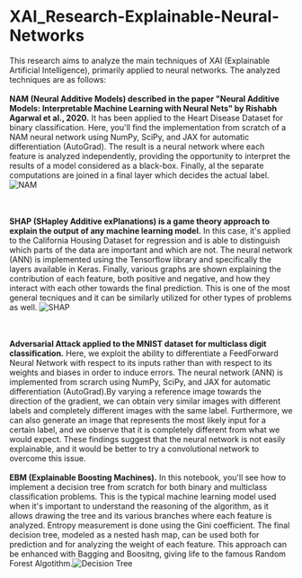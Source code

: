 # XAI_Research-Explainable-Neural-Networks
This research aims to analyze the main techniques of XAI (Explainable Artificial Intelligence), primarily applied to neural networks. The analyzed techniques are as follows:<br><br>
**NAM (Neural Additive Models) described in the paper "Neural Additive Models: Interpretable Machine Learning with Neural Nets" by Rishabh Agarwal et al., 2020.** It has been applied to the Heart Disease Dataset for binary classification. Here, you'll find the implementation from scratch of a NAM neural network using NumPy, SciPy, and JAX for automatic differentiation (AutoGrad). The result is a neural network where each feature is analyzed independently, providing the opportunity to interpret the results of a model considered as a black-box. Finally, al the separate computations are joined in a final layer which decides the actual label.![NAM](https://github.com/Davide-Ettori/XAI_Research-Explainable-Neural-Networks/assets/52358285/877d379e-0138-4aa1-8431-25187ef92863)

<br><br>
**SHAP (SHapley Additive exPlanations) is a game theory approach to explain the output of any machine learning model.** In this case, it's applied to the California Housing Dataset for regression and is able to distinguish which parts of the data are important and which are not.  The neural network (ANN) is implemented using the Tensorflow library and specifically the layers available in Keras. Finally, various graphs are shown explaining the contribution of each feature, both positive and negative, and how they interact with each other towards the final prediction. This is one of the most general tecniques and it can be similarly utilized for other types of problems as well.
![SHAP](https://github.com/Davide-Ettori/XAI_Research-Explainable-Neural-Networks/assets/52358285/04265528-6b75-47cd-9a37-143b3cd0b5ea)

<br><br>
**Adversarial Attack applied to the MNIST dataset for multiclass digit classification.** Here, we exploit the ability to differentiate a FeedForward Neural Network with respect to its inputs rather than with respect to its weights and biases in order to induce errors. The neural network (ANN) is implemented from scrarch using NumPy, SciPy, and JAX for automatic differentiation (AutoGrad).By varying a reference image towards the direction of the gradient, we can obtain very similar images with different labels and completely different images with the same label. Furthermore, we can also generate an image that represents the most likely input for a certain label, and we observe that it is completely different from what we would expect. These findings suggest that the neural network is not easily explainable, and it would be better to try a convolutional network to overcome this issue.
<br><br>
**EBM (Explainable Boosting Machines).** In this notebook, you'll see how to implement a decision tree from scratch for both binary and multiclass classification problems. This is the typical machine learning model used when it's important to understand the reasoning of the algorithm, as it allows drawing the tree and its various branches where each feature is analyzed. Entropy measurement is done using the Gini coefficient. The final decision tree, modeled as a nested hash map, can be used both for prediction and for analyzing the weight of each feature. This approach can be enhanced with Bagging and Boositng, giving life to the famous Random Forest Algotithm.![Decision Tree](https://github.com/Davide-Ettori/XAI_Research-Explainable-Neural-Networks/assets/52358285/47ea9222-c566-477a-90b3-151397d924cb)

